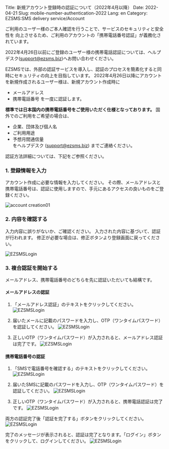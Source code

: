 Title: 新規アカウント登録時の認証について（2022年4月以降）
Date: 2022-04-21
Slug: mobile-number-authentication-2022
Lang: en
Category: EZSMS:SMS delivery service/Account

ご利用のユーザー様のご本人確認を行うことで、サービスのセキュリティと安全性を
向上させるため、ご利用のアカウントの「携帯電話番号認証」が義務化されています。

2022年4月26日以前にご登録のユーザー様の携帯電話認証については、ヘルプデスク(support@ezsms.biz)へお問い合わせください。

EZSMSでは、外部の認証サービスを導入し、認証のプロセスを簡素化すると同時にセキュリティの向上を目指しています。
2022年4月26日以降にアカウントを新規作成されるユーザー様は、新規アカウント作成時に
- メールアドレス
- 携帯電話番号
を一度に認証します。

**標準では日本国内の携帯電話番号をご使用いただく仕様となっております。**
国外でのご利用をご希望の場合は、
- 企業、団体及び個人名
- ご利用用途
- 予想月間通信量</br>
をヘルプデスク (support@ezsms.biz) までご連絡ください。

認証方法詳細については、下記をご参照ください。

### 1. 登録情報を入力
アカウント作成に必要な情報を入力してください。
その際、メールアドレスと携帯電話番号は、認証に使用しますので、手元にあるアクセスの良いものをご登録ください。

![account creation01]({filename}/images/new-mobile-number-authentication/01.png)

### 2. 内容を確認する
入力内容に誤りがないか、ご確認ください。
入力された内容に基づいて、認証が行われます。
修正が必要な場合は、修正ボタンより登録画面に戻ってください。

![EZSMSLogin]({filename}/images/new-mobile-number-authentication/02.png)

### 3. 複合認証を開始する
メールアドレス、携帯電話番号のどちらを先に認証いただいても結構です。

#### メールアドレスの認証
1. 「メールアドレス認証」のテキストをクリックしてください。
![EZSMSLogin]({filename}/images/new-mobile-number-authentication/03.png)

2. 届いたメールに記載のパスワードを入力し、OTP（ワンタイムパスワード）を認証してください。
![EZSMSLogin]({filename}/images/new-mobile-number-authentication/04.png)

3. 正しいOTP（ワンタイムパスワード）が入力されると、メールアドレス認証は完了です。
![EZSMSLogin]({filename}/images/new-mobile-number-authentication/05.png)

#### 携帯電話番号の認証
1. 「SMSで電話番号を確認する」のテキストをクリックしてください。
![EZSMSLogin]({filename}/images/new-mobile-number-authentication/06.png)

2. 届いたSMSに記載のパスワードを入力し、OTP（ワンタイムパスワード）を認証してください。
![EZSMSLogin]({filename}/images/new-mobile-number-authentication/07.png)

3. 正しいOTP（ワンタイムパスワード）が入力されると、携帯電話認証は完了です。
![EZSMSLogin]({filename}/images/new-mobile-number-authentication/08.png)

両方の認証完了後「認証を完了する」ボタンをクリックしてください。
![EZSMSLogin]({filename}/images/new-mobile-number-authentication/0９.png)

完了のメッセージが表示されると、認証は完了となります。「ログイン」ボタンをクリックして、ログインしてください。
![EZSMSLogin]({filename}/images/new-mobile-number-authentication/0９.png)





